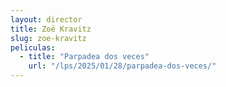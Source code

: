 ```yaml
---
layout: director
title: Zoë Kravitz
slug: zoe-kravitz
peliculas:
  - title: "Parpadea dos veces"
    url: "/lps/2025/01/28/parpadea-dos-veces/"
---
```


